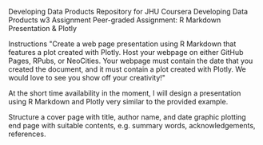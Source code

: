 Developing Data Products
Repository for JHU Coursera Developing Data Products w3 Assignment Peer-graded Assignment: R Markdown Presentation & Plotly

Instructions
"Create a web page presentation using R Markdown that features a plot created with Plotly. Host your webpage on either GitHub Pages, RPubs, or NeoCities. Your webpage must contain the date that you created the document, and it must contain a plot created with Plotly. We would love to see you show off your creativity!"

At the short time availability in the moment, I will design a presentation using R Markdown and Plotly very similar to the provided example.

Structure
a cover page with title, author name, and date
graphic plotting
end page with suitable contents, e.g. summary words, acknowledgements, references.
